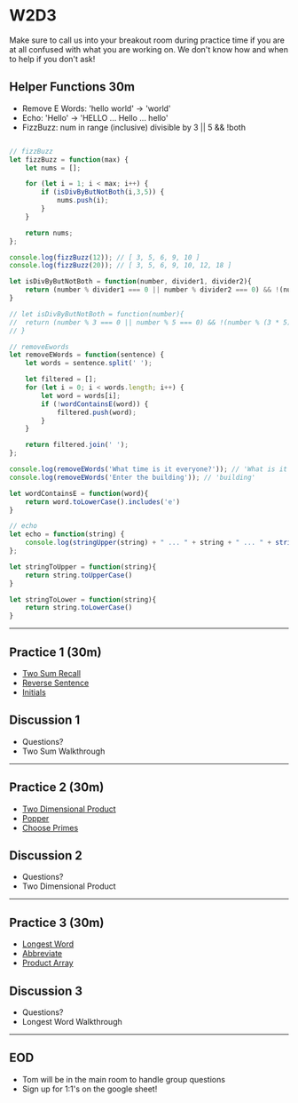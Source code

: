 # W2D3

Make sure to call us into your breakout room during practice time if you are at
all confused with what you are working on. We don't know how and when to help if
you don't ask!

## Helper Functions 30m

- Remove E Words: 'hello world' -> 'world'
- Echo: 'Hello' -> 'HELLO ... Hello ... hello'
- FizzBuzz: num in range (inclusive) divisible by 3 || 5 && !both


```js

// fizzBuzz
let fizzBuzz = function(max) {
    let nums = [];

    for (let i = 1; i < max; i++) {
        if (isDivByButNotBoth(i,3,5)) {
            nums.push(i);
        }
    }

    return nums;
};

console.log(fizzBuzz(12)); // [ 3, 5, 6, 9, 10 ]
console.log(fizzBuzz(20)); // [ 3, 5, 6, 9, 10, 12, 18 ]

let isDivByButNotBoth = function(number, divider1, divider2){
	return (number % divider1 === 0 || number % divider2 === 0) && !(number % divider1 === 0 && number % divider2 === 0 )
}

// let isDivByButNotBoth = function(number){
// 	return (number % 3 === 0 || number % 5 === 0) && !(number % (3 * 5) === 0)
// }

// removeEwords
let removeEWords = function(sentence) {
    let words = sentence.split(' ');

    let filtered = [];
    for (let i = 0; i < words.length; i++) {
        let word = words[i];
        if (!wordContainsE(word)) {
            filtered.push(word);
        }
    }

    return filtered.join(' ');
};

console.log(removeEWords('What time is it everyone?')); // 'What is it'
console.log(removeEWords('Enter the building')); // 'building'

let wordContainsE = function(word){
	return word.toLowerCase().includes('e')
}

// echo
let echo = function(string) {
	console.log(stringUpper(string) + " ... " + string + " ... " + stringToLower(string))
};

let stringToUpper = function(string){
	return string.toUpperCase()
}

let stringToLower = function(string){
	return string.toLowerCase()
}

```
---

## Practice 1 (30m)

- [Two Sum Recall]
- [Reverse Sentence]
- [Initials]

## Discussion 1

- Questions?
- Two Sum Walkthrough

---

## Practice 2 (30m)

- [Two Dimensional Product]
- [Popper]
- [Choose Primes]

## Discussion 2

- Questions?
- Two Dimensional Product

---

## Practice 3 (30m)

- [Longest Word]
- [Abbreviate]
- [Product Array]

## Discussion 3

- Questions?
- Longest Word Walkthrough

---

## EOD

- Tom will be in the main room to handle group questions
- Sign up for 1:1's on the google sheet!

[two sum recall]: https://open.appacademy.io/learn/js-py---pt-feb-2022-online/week-2---intermediate-functions/two-sum-recall
[reverse sentence]: https://open.appacademy.io/learn/js-py---pt-feb-2022-online/week-2---intermediate-functions/reverse-sentence
[initials]: https://open.appacademy.io/learn/js-py---pt-feb-2022-online/week-2---intermediate-functions/initials
[two dimensional product]: https://open.appacademy.io/learn/js-py---pt-feb-2022-online/week-2---intermediate-functions/two-dimensional-product
[popper]: https://open.appacademy.io/learn/js-py---pt-feb-2022-online/week-2---intermediate-functions/popper
[choose primes]: https://open.appacademy.io/learn/js-py---pt-feb-2022-online/week-2---intermediate-functions/choose-primes
[longest word]: https://open.appacademy.io/learn/js-py---pt-feb-2022-online/week-2---intermediate-functions/longest-word
[abbreviate]: https://open.appacademy.io/learn/js-py---pt-feb-2022-online/week-2---intermediate-functions/abbreviate
[product array]: https://open.appacademy.io/learn/js-py---pt-feb-2022-online/week-2---intermediate-functions/product-array
